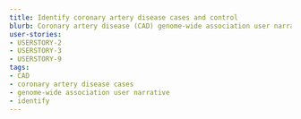 ```yaml
---
title: Identify coronary artery disease cases and control
blurb: Coronary artery disease (CAD) genome-wide association user narrative.
user-stories:
- USERSTORY-2
- USERSTORY-3
- USERSTORY-9
tags:
- CAD
- coronary artery disease cases
- genome-wide association user narrative
- identify
---
```

